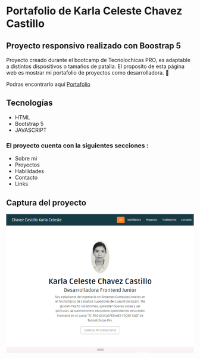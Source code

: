 # Portafolio de Karla Celeste Chavez Castillo
## Proyecto responsivo realizado con Boostrap 5

Proyecto creado durante el bootcamp de Tecnolochicas PRO, es adaptable a distintos dispositivos o tamaños de patalla.
El proposito de esta página web es mostrar mi portafolio de proyectos como desarrolladora. 💙

Podras encontrarlo aquí [Portafolio](https://karlacelestec.github.io/) 

## Tecnologías 
* HTML
* Bootstrap 5
* JAVASCRIPT

### El proyecto cuenta con la siguientes secciones :
* Sobre mi
* Proyectos
* Habilidades
* Contacto 
* Links 

## Captura del proyecto
![Captura del proyecto](/assets/captura-sitio.png)